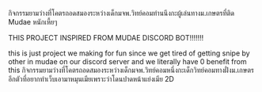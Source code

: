 กิจกรรมยามว่างที่โคตรถอดสมองระหว่างเด็กมจพ.วิทย์คอมท่านนึงกะผู้เล่นทางม.เกษตรที่ติด Mudae หนักเหี้ยๆ

THIS PROJECT INSPIRED FROM MUDAE DISCORD BOT!!!!!!!

this is just project we making for fun since we get tired of getting snipe by other in mudae on our discord server and we literally have 0 benefit from this
กิจกรรมยามว่างที่โคตรถอดสมองระหว่างเด็กมจพ.วิทย์คอมหนึ่งกะเด็กวิทย์คอมทางฝั่งม.เกษตรอีกตัวที่อยากทำเว็บเอามาหมุนเมียเพราะว่าโดนปาดหน้าแย่งเมีย 2D
